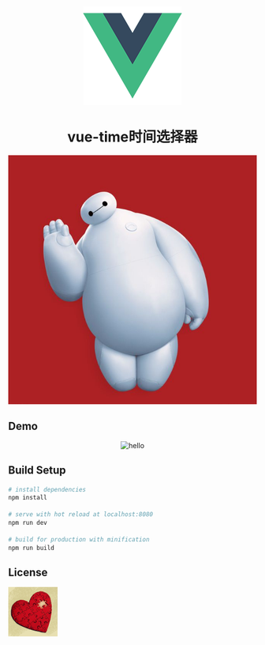 <div align=center>
  <img src="https://raw.githubusercontent.com/smallbrook/vue-time/master/src/assets/logo.png" alt="vue logo"/>
</div>

<div align=center>
  <h1>vue-time时间选择器</h1>
</div>

<div align=center>
  <img src="https://raw.githubusercontent.com/smallbrook/vue-time/master/static/images/hello.jpg" alt="hello"/>
</div>

## Demo

<div align=center>
  <img src="https://raw.githubusercontent.com/smallbrook/vue-time/master/static/images/demo.jpg" alt="hello"/>
</div>

## Build Setup

``` bash
# install dependencies
npm install

# serve with hot reload at localhost:8080
npm run dev

# build for production with minification
npm run build

```

## License

![small brook](https://raw.githubusercontent.com/smallbrook/vue-time/master/static/images/small_brook.gif)
